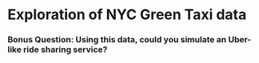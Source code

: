 # Exploration of NYC Green Taxi data

### Bonus Question: Using this data, could you simulate an Uber-like ride sharing service?

